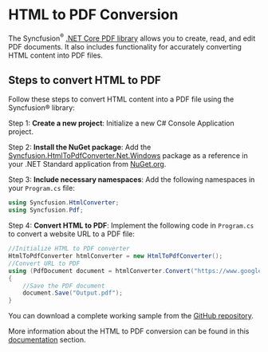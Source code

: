 # HTML to PDF Conversion

The Syncfusion<sup>&reg;</sup> [.NET Core PDF library](https://www.syncfusion.com/document-processing/pdf-framework/net-core/pdf-library) allows you to create, read, and edit PDF documents. It also includes functionality for accurately converting HTML content into PDF files.

## Steps to convert HTML to PDF

Follow these steps to convert HTML content into a PDF file using the Syncfusion&reg; library:

Step 1: **Create a new project**: Initialize a new C# Console Application project.

Step 2: **Install the NuGet package**: Add the [Syncfusion.HtmlToPdfConverter.Net.Windows](https://www.nuget.org/packages/Syncfusion.HtmlToPdfConverter.Net.Windows) package as a reference in your .NET Standard application from [NuGet.org](https://www.nuget.org/).

Step 3: **Include necessary namespaces**: Add the following namespaces in your `Program.cs` file:

```csharp
using Syncfusion.HtmlConverter;
using Syncfusion.Pdf;
```

Step 4: **Convert HTML to PDF**: Implement the following code in `Program.cs` to convert a website URL to a PDF file:

```csharp
//Initialize HTML to PDF converter
HtmlToPdfConverter htmlConverter = new HtmlToPdfConverter();
//Convert URL to PDF
using (PdfDocument document = htmlConverter.Convert("https://www.google.com"))
{
    //Save the PDF document
    document.Save("Output.pdf");
}
```

You can download a complete working sample from the [GitHub repository](https://github.com/SyncfusionExamples/PDF-Examples/tree/master/HTML%20to%20PDF/Blink/Convert-website-URL-to-PDF-document).

More information about the HTML to PDF conversion can be found in this [documentation](https://help.syncfusion.com/document-processing/pdf/conversions/html-to-pdf/net/features) section.
